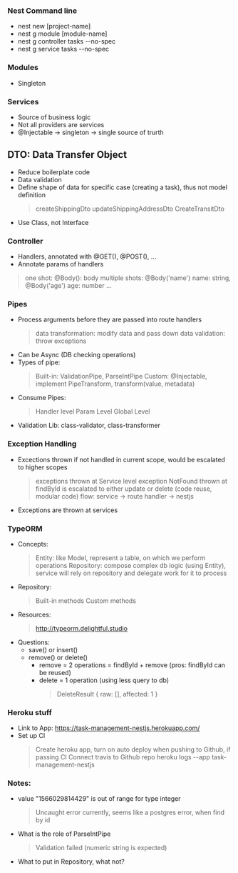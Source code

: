 ### Nest Command line

- nest new [project-name]
- nest g module [module-name]
- nest g controller tasks --no-spec
- nest g service tasks --no-spec

### Modules

- Singleton

### Services

- Source of business logic
- Not all providers are services
- @Injectable -> singleton -> single source of trurth

## DTO: Data Transfer Object

- Reduce boilerplate code
- Data validation
- Define shape of data for specific case (creating a task), thus not model definition
  > createShippingDto
  > updateShippingAddressDto
  > CreateTransitDto
- Use Class, not Interface

### Controller

- Handlers, annotated with @GET(), @POST(), ...
- Annotate params of handlers

> one shot: @Body(): body
> multiple shots: @Body('name') name: string, @Body('age') age: number ...

### Pipes

- Process arguments before they are passed into route handlers
  > data transformation: modify data and pass down
  > data validation: throw exceptions
- Can be Async (DB checking operations)
- Types of pipe:
  > Built-in: ValidationPipe, ParseIntPipe
  > Custom: @Injectable, implement PipeTransform, transform(value, metadata)
- Consume Pipes:
  > Handler level
  > Param Level
  > Global Level
- Validation Lib: class-validator, class-transformer

### Exception Handling

- Excections thrown if not handled in current scope, would be escalated to higher scopes

  > exceptions thrown at Service level
  > exception NotFound thrown at findById is escalated to either update or delete (code reuse, modular code)
  > flow: service -> route handler -> nestjs

- Exceptions are thrown at services

### TypeORM

- Concepts:
  > Entity: like Model, represent a table, on which we perform operations
  > Repository: compose complex db logic (using Entity), service will rely on repository and delegate work for it to process
- Repository:
  > Built-in methods
  > Custom methods
- Resources:
  > http://typeorm.delightful.studio
- Questions:
  - save() or insert()
  - remove() or delete()
    - remove = 2 operations = findById + remove (pros: findById can be reused)
    - delete = 1 operation (using less query to db)
      > DeleteResult { raw: [], affected: 1 }

### Heroku stuff

- Link to App: https://task-management-nestjs.herokuapp.com/
- Set up CI
  > Create heroku app, turn on auto deploy when pushing to Github, if passing CI
  > Connect travis to Github repo
  > heroku logs --app task-management-nestjs

### Notes:

- value "1566029814429" is out of range for type integer
  > Uncaught error currently, seems like a postgres error, when find by id
- What is the role of ParseIntPipe
  > Validation failed (numeric string is expected)
- What to put in Repository, what not?
